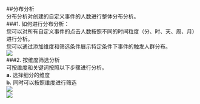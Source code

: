 ##分布分析  
分布分析对创建的自定义事件的人数进行整体分布分析。  
###1. 如何进行分布分析：  
您可以对所有自定义事件的点击人数按照不同的时间粒度（分、时、天、周、月）进行分析。  
您可以通过添加维度和筛选条件展示特定条件下事件的触发人群分布。  
![](http://www.shujike.com/docsimg/分布分析1.jpg)   
###2. 按维度筛选分析  
可按维度和关键词按照以下步骤进行分析。  
**a.** 选择细分的维度  
**b.** 同时可以按照维度进行筛选  
![](http://www.shujike.com/docsimg/分布分析2.jpg)   
![](http://www.shujike.com/docsimg/分布分析3.jpg)   
